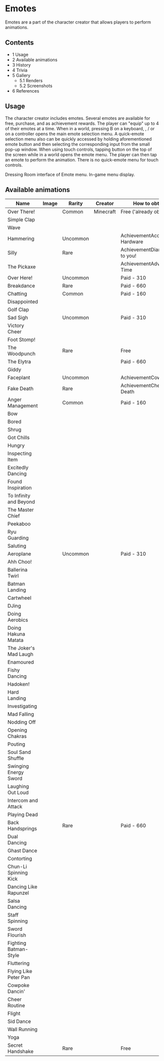 # Emotes
Emotes are a part of the character creator that allows players to perform animations.

## Contents
- 1 Usage
- 2 Available animations
- 3 History
- 4 Trivia
- 5 Gallery
	- 5.1 Renders
	- 5.2 Screenshots
- 6 References

## Usage
The character creator includes emotes. Several emotes are available for free, purchase, and as achievement rewards. The player can "equip" up to 4 of their emotes at a time. When in a world, pressing B on a keyboard, ,  / or  on a controller opens the main emote selection menu. A quick-emote selection menu also can be quickly accessed by holding aforementioned emote button and then selecting the corresponding input from the small pop-up window. When using touch controls, tapping  button on the top of the screen while in a world opens the emote menu. The player can then tap an emote to perform the animation. There is no quick-emote menu for touch controls. 

Dressing Room interface of Emote menu.
In-game menu display.
## Available animations
| Name                   | Image | Rarity   | Creator   | How to obtain               |
|------------------------|-------|----------|-----------|-----------------------------|
| Over There!            |       | Common   | Minecraft | Free ('already obtained')   |
| Simple Clap            |       |          |           |                             |
| Wave                   |       |          |           |                             |
| Hammering              |       | Uncommon |           | AchievementAcquire Hardware |
| Silly                  |       | Rare     |           | AchievementDiamonds to you! |
| The Pickaxe            |       |          |           | AchievementAdventuring Time |
| Over Here!             |       | Uncommon |           | Paid - 310                  |
| Breakdance             |       | Rare     |           | Paid - 660                  |
| Chatting               |       | Common   |           | Paid - 160                  |
| Disappointed           |       |          |           |                             |
| Golf Clap              |       |          |           |                             |
| Sad Sigh               |       | Uncommon |           | Paid - 310                  |
| Victory Cheer          |       |          |           |                             |
| Foot Stomp!            |       |          |           |                             |
| The Woodpunch          |       | Rare     |           | Free                        |
| The Elytra             |       |          |           | Paid - 660                  |
| Giddy                  |       |          |           |                             |
| Faceplant              |       | Uncommon |           | AchievementCow Tipper       |
| Fake Death             |       | Rare     |           | AchievementCheating Death   |
| Anger Management       |       | Common   |           | Paid - 160                  |
| Bow                    |       |          |           |                             |
| Bored                  |       |          |           |                             |
| Shrug                  |       |          |           |                             |
| Got Chills             |       |          |           |                             |
| Hungry                 |       |          |           |                             |
| Inspecting Item        |       |          |           |                             |
| Excitedly Dancing      |       |          |           |                             |
| Found Inspiration      |       |          |           |                             |
| To Infinity and Beyond |       |          |           |                             |
| The Master Chief       |       |          |           |                             |
| Peekaboo               |       |          |           |                             |
| Ryu Guarding           |       |          |           |                             |
| Saluting               |       |          |           |                             |
| Aeroplane              |       | Uncommon |           | Paid - 310                  |
| Ahh Choo!              |       |          |           |                             |
| Ballerina Twirl        |       |          |           |                             |
| Batman Landing         |       |          |           |                             |
| Cartwheel              |       |          |           |                             |
| DJing                  |       |          |           |                             |
| Doing Aerobics         |       |          |           |                             |
| Doing Hakuna Matata    |       |          |           |                             |
| The Joker's Mad Laugh  |       |          |           |                             |
| Enamoured              |       |          |           |                             |
| Fishy Dancing          |       |          |           |                             |
| Hadoken!               |       |          |           |                             |
| Hard Landing           |       |          |           |                             |
| Investigating          |       |          |           |                             |
| Mad Falling            |       |          |           |                             |
| Nodding Off            |       |          |           |                             |
| Opening Chakras        |       |          |           |                             |
| Pouting                |       |          |           |                             |
| Soul Sand Shuffle      |       |          |           |                             |
| Swinging Energy Sword  |       |          |           |                             |
| Laughing Out Loud      |       |          |           |                             |
| Intercom and Attack    |       |          |           |                             |
| Playing Dead           |       |          |           |                             |
| Back Handsprings       |       | Rare     |           | Paid - 660                  |
| Dual Dancing           |       |          |           |                             |
| Ghast Dance            |       |          |           |                             |
| Contorting             |       |          |           |                             |
| Chun-Li Spinning Kick  |       |          |           |                             |
| Dancing Like Rapunzel  |       |          |           |                             |
| Salsa Dancing          |       |          |           |                             |
| Staff Spinning         |       |          |           |                             |
| Sword Flourish         |       |          |           |                             |
| Fighting Batman-Style  |       |          |           |                             |
| Fluttering             |       |          |           |                             |
| Flying Like Peter Pan  |       |          |           |                             |
| Cowpoke Dancin'        |       |          |           |                             |
| Cheer Routine          |       |          |           |                             |
| Flight                 |       |          |           |                             |
| Sid Dance              |       |          |           |                             |
| Wall Running           |       |          |           |                             |
| Yoga                   |       |          |           |                             |
| Secret Handshake       |       | Rare     |           | Free                        |

